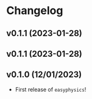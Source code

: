 # Changelog

<!--next-version-placeholder-->

## v0.1.1 (2023-01-28)


## v0.1.1 (2023-01-28)


## v0.1.0 (12/01/2023)

- First release of `easyphysics`!